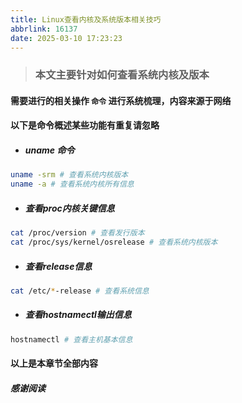 ```yaml
---
title: Linux查看内核及系统版本相关技巧
abbrlink: 16137
date: 2025-03-10 17:23:23
---
```


> ### 本文主要针对如何查看系统内核及版本
#### 需要进行的相关操作 ` 命令 ` 进行系统梳理，内容来源于网络

#### 以下是命令概述某些功能有重复请忽略
- ##### uname 命令
``` bash
uname -srm # 查看系统内核版本
uname -a # 查看系统内核所有信息
```

- ##### 查看proc内核关键信息
``` bash
cat /proc/version # 查看发行版本
cat /proc/sys/kernel/osrelease # 查看系统内核版本
```

- ##### 查看release信息
``` bash
cat /etc/*-release # 查看系统信息
```

- ##### 查看hostnamectl输出信息
``` bash
hostnamectl # 查看主机基本信息 
```

#### 以上是本章节全部内容
##### 感谢阅读
